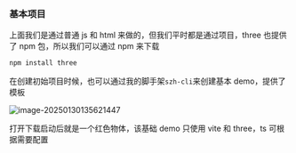 ### 基本项目

上面我们是通过普通 js 和 html 来做的，但我们平时都是通过项目，three 也提供了 npm 包，所以我们可以通过 npm 来下载

```bash
npm install three
```

在创建初始项目时候，也可以通过我的脚手架`szh-cli`来创建基本 demo，提供了模板

![image-20250130135621447](https://chen-1320883525.cos.ap-chengdu.myqcloud.com/img/image-20250130135621447.png)

打开下载启动后就是一个红色物体，该基础 demo 只使用 vite 和 three，ts 可根据需要配置
